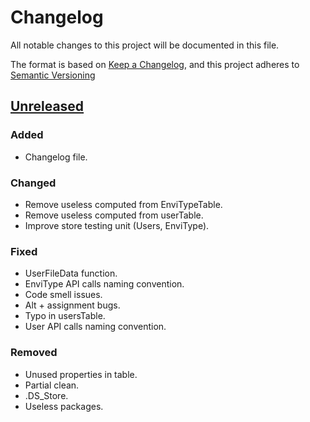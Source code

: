 # Changelog

All notable changes to this project will be documented in this file.

The format is based on [Keep a Changelog](https://keepachangelog.com/en/1.0.0/),
and this project adheres to [Semantic Versioning](https://semver.org/spec/v2.0.0.html)

## [Unreleased]

### Added

- Changelog file.

### Changed

- Remove useless computed from EnviTypeTable.
- Remove useless computed from userTable.
- Improve store testing unit (Users, EnviType).

### Fixed

- UserFileData function.
- EnviType API calls naming convention.
- Code smell issues.
- Alt + assignment bugs.
- Typo in usersTable.
- User API calls naming convention.

### Removed

- Unused properties in table.
- Partial clean.
- .DS_Store.
- Useless packages.

[unreleased]: https://github.com/ditrit/leto/blob/dev/frontend/changelog.md#unreleased---2022-05-04
